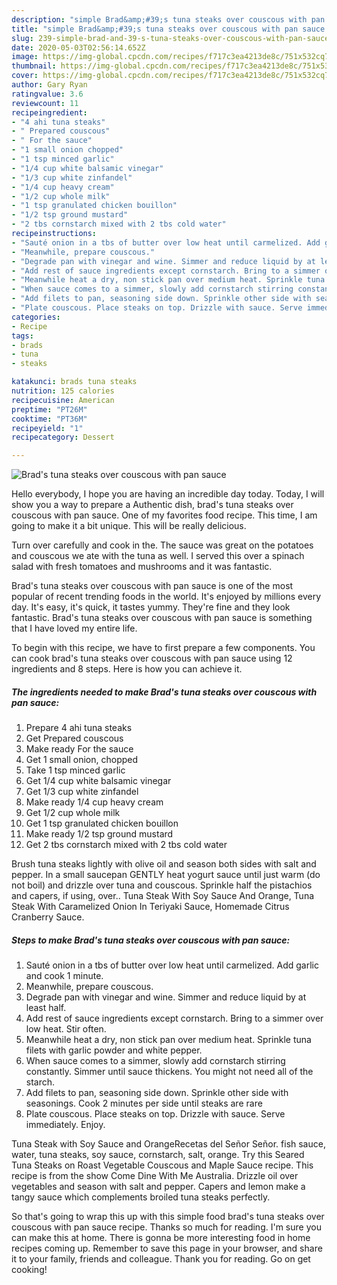 ```yaml
---
description: "simple Brad&amp;#39;s tuna steaks over couscous with pan sauce recipes | how to make the best Brad&amp;#39;s tuna steaks over couscous with pan sauce"
title: "simple Brad&amp;#39;s tuna steaks over couscous with pan sauce recipes | how to make the best Brad&amp;#39;s tuna steaks over couscous with pan sauce"
slug: 239-simple-brad-and-39-s-tuna-steaks-over-couscous-with-pan-sauce-recipes-how-to-make-the-best-brad-and-39-s-tuna-steaks-over-couscous-with-pan-sauce
date: 2020-05-03T02:56:14.652Z
image: https://img-global.cpcdn.com/recipes/f717c3ea4213de8c/751x532cq70/brads-tuna-steaks-over-couscous-with-pan-sauce-recipe-main-photo.jpg
thumbnail: https://img-global.cpcdn.com/recipes/f717c3ea4213de8c/751x532cq70/brads-tuna-steaks-over-couscous-with-pan-sauce-recipe-main-photo.jpg
cover: https://img-global.cpcdn.com/recipes/f717c3ea4213de8c/751x532cq70/brads-tuna-steaks-over-couscous-with-pan-sauce-recipe-main-photo.jpg
author: Gary Ryan
ratingvalue: 3.6
reviewcount: 11
recipeingredient:
- "4 ahi tuna steaks"
- " Prepared couscous"
- " For the sauce"
- "1 small onion chopped"
- "1 tsp minced garlic"
- "1/4 cup white balsamic vinegar"
- "1/3 cup white zinfandel"
- "1/4 cup heavy cream"
- "1/2 cup whole milk"
- "1 tsp granulated chicken bouillon"
- "1/2 tsp ground mustard"
- "2 tbs cornstarch mixed with 2 tbs cold water"
recipeinstructions:
- "Sauté onion in a tbs of butter over low heat until carmelized. Add garlic and cook 1 minute."
- "Meanwhile, prepare couscous."
- "Degrade pan with vinegar and wine. Simmer and reduce liquid by at least half."
- "Add rest of sauce ingredients except cornstarch. Bring to a simmer over low heat. Stir often."
- "Meanwhile heat a dry, non stick pan over medium heat. Sprinkle tuna filets with garlic powder and white pepper."
- "When sauce comes to a simmer, slowly add cornstarch stirring constantly. Simmer until sauce thickens. You might not need all of the starch."
- "Add filets to pan, seasoning side down. Sprinkle other side with seasonings. Cook 2 minutes per side until steaks are rare"
- "Plate couscous. Place steaks on top. Drizzle with sauce. Serve immediately. Enjoy."
categories:
- Recipe
tags:
- brads
- tuna
- steaks

katakunci: brads tuna steaks 
nutrition: 125 calories
recipecuisine: American
preptime: "PT26M"
cooktime: "PT36M"
recipeyield: "1"
recipecategory: Dessert

---
```



![Brad&#39;s tuna steaks over couscous with pan sauce](https://img-global.cpcdn.com/recipes/f717c3ea4213de8c/751x532cq70/brads-tuna-steaks-over-couscous-with-pan-sauce-recipe-main-photo.jpg)

Hello everybody, I hope you are having an incredible day today. Today, I will show you a way to prepare a Authentic dish, brad&#39;s tuna steaks over couscous with pan sauce. One of my favorites food recipe. This time, I am going to make it a bit unique. This will be really delicious.

Turn over carefully and cook in the. The sauce was great on the potatoes and couscous we ate with the tuna as well. I served this over a spinach salad with fresh tomatoes and mushrooms and it was fantastic.

Brad&#39;s tuna steaks over couscous with pan sauce is one of the most popular of recent trending foods in the world. It's enjoyed by millions every day. It's easy, it's quick, it tastes yummy. They're fine and they look fantastic. Brad&#39;s tuna steaks over couscous with pan sauce is something that I have loved my entire life.


To begin with this recipe, we have to first prepare a few components. You can cook brad&#39;s tuna steaks over couscous with pan sauce using 12 ingredients and 8 steps. Here is how you can achieve it.

<!--inarticleads1-->

##### The ingredients needed to make Brad&#39;s tuna steaks over couscous with pan sauce:

1. Prepare 4 ahi tuna steaks
1. Get  Prepared couscous
1. Make ready  For the sauce
1. Get 1 small onion, chopped
1. Take 1 tsp minced garlic
1. Get 1/4 cup white balsamic vinegar
1. Get 1/3 cup white zinfandel
1. Make ready 1/4 cup heavy cream
1. Get 1/2 cup whole milk
1. Get 1 tsp granulated chicken bouillon
1. Make ready 1/2 tsp ground mustard
1. Get 2 tbs cornstarch mixed with 2 tbs cold water


Brush tuna steaks lightly with olive oil and season both sides with salt and pepper. In a small saucepan GENTLY heat yogurt sauce until just warm (do not boil) and drizzle over tuna and couscous. Sprinkle half the pistachios and capers, if using, over.. Tuna Steak With Soy Sauce And Orange, Tuna Steak With Caramelized Onion In Teriyaki Sauce, Homemade Citrus Cranberry Sauce. 

<!--inarticleads2-->

##### Steps to make Brad&#39;s tuna steaks over couscous with pan sauce:

1. Sauté onion in a tbs of butter over low heat until carmelized. Add garlic and cook 1 minute.
1. Meanwhile, prepare couscous.
1. Degrade pan with vinegar and wine. Simmer and reduce liquid by at least half.
1. Add rest of sauce ingredients except cornstarch. Bring to a simmer over low heat. Stir often.
1. Meanwhile heat a dry, non stick pan over medium heat. Sprinkle tuna filets with garlic powder and white pepper.
1. When sauce comes to a simmer, slowly add cornstarch stirring constantly. Simmer until sauce thickens. You might not need all of the starch.
1. Add filets to pan, seasoning side down. Sprinkle other side with seasonings. Cook 2 minutes per side until steaks are rare
1. Plate couscous. Place steaks on top. Drizzle with sauce. Serve immediately. Enjoy.


Tuna Steak with Soy Sauce and OrangeRecetas del Señor Señor. fish sauce, water, tuna steaks, soy sauce, cornstarch, salt, orange. Try this Seared Tuna Steaks on Roast Vegetable Couscous and Maple Sauce recipe. This recipe is from the show Come Dine With Me Australia. Drizzle oil over vegetables and season with salt and pepper. Capers and lemon make a tangy sauce which complements broiled tuna steaks perfectly. 

So that's going to wrap this up with this simple food brad&#39;s tuna steaks over couscous with pan sauce recipe. Thanks so much for reading. I'm sure you can make this at home. There is gonna be more interesting food in home recipes coming up. Remember to save this page in your browser, and share it to your family, friends and colleague. Thank you for reading. Go on get cooking!
